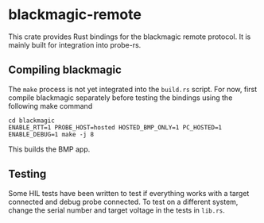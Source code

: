 # blackmagic-remote

This crate provides Rust bindings for the blackmagic remote protocol. It is mainly built for integration into probe-rs.

## Compiling blackmagic

The `make` process is not yet integrated into the `build.rs` script. For now, first compile blackmagic separately before testing the bindings using the following make command

```
cd blackmagic
ENABLE_RTT=1 PROBE_HOST=hosted HOSTED_BMP_ONLY=1 PC_HOSTED=1 ENABLE_DEBUG=1 make -j 8
```

This builds the BMP app.

## Testing

Some HIL tests have been written to test if everything works with a target connected and debug probe connected. To test on a different system, change the serial number and target voltage in the tests in `lib.rs`.